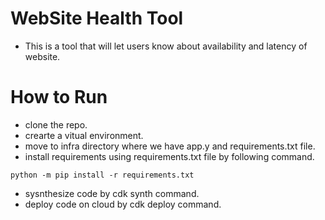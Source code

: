 # WebSite Health Tool
- This is a tool that will let users know about availability and latency of website.
# How to Run
- clone the repo.
- crearte a vitual environment.
- move to infra directory where we have app.y and requirements.txt file.
- install requirements using requirements.txt file by following command.
```
python -m pip install -r requirements.txt
```
- sysnthesize code by cdk synth command.
- deploy code on cloud by cdk deploy command.

